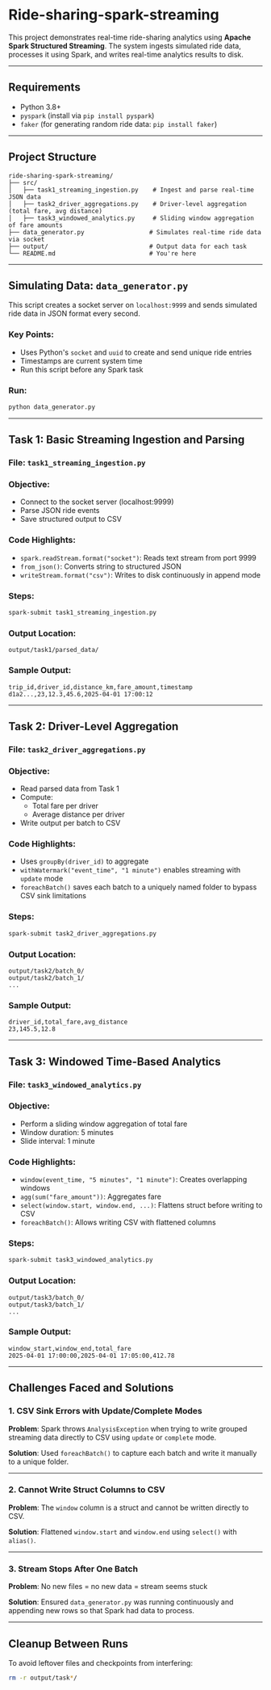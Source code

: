 # Ride-sharing-spark-streaming

This project demonstrates real-time ride-sharing analytics using **Apache Spark Structured Streaming**. The system ingests simulated ride data, processes it using Spark, and writes real-time analytics results to disk.

---

## Requirements
- Python 3.8+
- `pyspark` (install via `pip install pyspark`)
- `faker` (for generating random ride data: `pip install faker`)

---

## Project Structure
```
ride-sharing-spark-streaming/
├── src/
│   ├── task1_streaming_ingestion.py    # Ingest and parse real-time JSON data
│   ├── task2_driver_aggregations.py    # Driver-level aggregation (total fare, avg distance)
│   ├── task3_windowed_analytics.py     # Sliding window aggregation of fare amounts
├── data_generator.py                  # Simulates real-time ride data via socket
├── output/                            # Output data for each task
└── README.md                          # You're here
```

---

## Simulating Data: `data_generator.py`

This script creates a socket server on `localhost:9999` and sends simulated ride data in JSON format every second.

### Key Points:
- Uses Python's `socket` and `uuid` to create and send unique ride entries
- Timestamps are current system time
- Run this script before any Spark task

### Run:
```bash
python data_generator.py
```

---

## Task 1: Basic Streaming Ingestion and Parsing

### File: `task1_streaming_ingestion.py`

### Objective:
- Connect to the socket server (localhost:9999)
- Parse JSON ride events
- Save structured output to CSV

### Code Highlights:
- `spark.readStream.format("socket")`: Reads text stream from port 9999
- `from_json()`: Converts string to structured JSON
- `writeStream.format("csv")`: Writes to disk continuously in append mode

### Steps:
```bash
spark-submit task1_streaming_ingestion.py
```

### Output Location:
```
output/task1/parsed_data/
```

### Sample Output:
```csv
trip_id,driver_id,distance_km,fare_amount,timestamp
d1a2...,23,12.3,45.6,2025-04-01 17:00:12
```

---

## Task 2: Driver-Level Aggregation

### File: `task2_driver_aggregations.py`

### Objective:
- Read parsed data from Task 1
- Compute:
  - Total fare per driver
  - Average distance per driver
- Write output per batch to CSV

### Code Highlights:
- Uses `groupBy(driver_id)` to aggregate
- `withWatermark("event_time", "1 minute")` enables streaming with `update` mode
- `foreachBatch()` saves each batch to a uniquely named folder to bypass CSV sink limitations

### Steps:
```bash
spark-submit task2_driver_aggregations.py
```

### Output Location:
```
output/task2/batch_0/
output/task2/batch_1/
...
```

### Sample Output:
```csv
driver_id,total_fare,avg_distance
23,145.5,12.8
```

---

## Task 3: Windowed Time-Based Analytics

### File: `task3_windowed_analytics.py`

### Objective:
- Perform a sliding window aggregation of total fare
- Window duration: 5 minutes
- Slide interval: 1 minute

### Code Highlights:
- `window(event_time, "5 minutes", "1 minute")`: Creates overlapping windows
- `agg(sum("fare_amount"))`: Aggregates fare
- `select(window.start, window.end, ...)`: Flattens struct before writing to CSV
- `foreachBatch()`: Allows writing CSV with flattened columns

### Steps:
```bash
spark-submit task3_windowed_analytics.py
```

### Output Location:
```
output/task3/batch_0/
output/task3/batch_1/
...
```

### Sample Output:
```csv
window_start,window_end,total_fare
2025-04-01 17:00:00,2025-04-01 17:05:00,412.78
```

---

## Challenges Faced and Solutions

### 1. **CSV Sink Errors with Update/Complete Modes**
**Problem**: Spark throws `AnalysisException` when trying to write grouped streaming data directly to CSV using `update` or `complete` mode.

**Solution**: Used `foreachBatch()` to capture each batch and write it manually to a unique folder.

---

### 2. **Cannot Write Struct Columns to CSV**
**Problem**: The `window` column is a struct and cannot be written directly to CSV.

**Solution**: Flattened `window.start` and `window.end` using `select()` with `alias()`.

---

### 3. **Stream Stops After One Batch**
**Problem**: No new files = no new data = stream seems stuck

**Solution**: Ensured `data_generator.py` was running continuously and appending new rows so that Spark had data to process.

---

## Cleanup Between Runs
To avoid leftover files and checkpoints from interfering:
```bash
rm -r output/task*/
```

